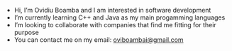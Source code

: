 -  Hi, I’m Ovidiu Boamba and I am interested in software development
-  I’m currently learning C++ and Java as my main progamming languages
-  I’m looking to collaborate with companies that find me fitting for their purpose
-  You can contact me on my email: oviboambai@gmail.com

